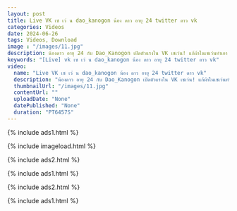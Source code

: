 ```yaml
---
layout: post
title: Live VK เซ เว่ น dao_kanogon น้อง ดาว อายุ 24 twitter ดาว vk
categories: Videos
date: 2024-06-26
tags: Videos, Download
image : "/images/11.jpg"
description: น้องดาว อายุ 24 กับ Dao_Kanogon เปิดตัวแรงใน VK เซเว่น! แก้ผ้าในเซเว่นทำเอา Twitter ลุกเป็นไฟ!"
keywords: "[Live] vk เซ เว่ น dao_kanogon น้อง ดาว อายุ 24 twitter ดาว vk"
video:
  name: "Live VK เซ เว่ น dao_kanogon น้อง ดาว อายุ 24 twitter ดาว vk"
  description: "น้องดาว อายุ 24 กับ Dao_Kanogon เปิดตัวแรงใน VK เซเว่น! แก้ผ้าในเซเว่นทำเอา Twitter ลุกเป็นไฟ!"
  thumbnailUrl: "/images/11.jpg"
  contentUrl: ""
  uploadDate: "None"
  datePublished: "None"
  duration: "PT6457S"
---
```

{% include ads1.html %}

{% include imageload.html %}

{% include ads2.html %}

{% include ads1.html %}

{% include ads2.html %}

{% include ads1.html %}
